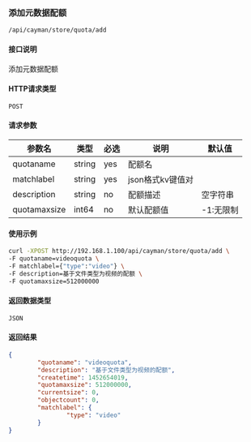 ### 添加元数据配额
`/api/cayman/store/quota/add`

#### 接口说明
添加元数据配额 

#### HTTP请求类型
`POST`

#### 请求参数
|参数名|类型|必选|说明|默认值|
|--|--|--|--|--|
|quotaname|string|yes|配额名||
|matchlabel|string|yes|json格式kv键值对||
|description|string|no|配额描述|空字符串|
|quotamaxsize|int64|no|默认配额值|-1:无限制|

#### 使用示例
```sh
curl -XPOST http://192.168.1.100/api/cayman/store/quota/add \
-F quotaname=videoquota \
-F matchlabel={"type":"video"} \
-F description=基于文件类型为视频的配额 \
-F quotamaxsize=512000000
```

#### 返回数据类型
`JSON`

#### 返回结果
```json
{
        "quotaname": "videoquota", 
        "description": "基于文件类型为视频的配额", 
        "createtime": 1452654019, 
        "quotamaxsize": 512000000, 
        "currentsize": 0, 
        "objectcount": 0, 
        "matchlabel": {
                "type": "video"
        }
}
```